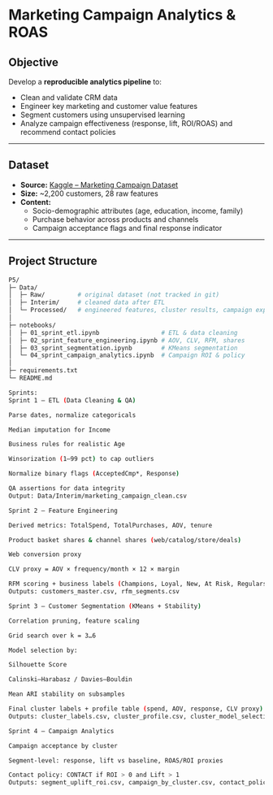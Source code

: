 # Marketing Campaign Analytics & ROAS

## Objective  
Develop a **reproducible analytics pipeline** to:  
- Clean and validate CRM data  
- Engineer key marketing and customer value features  
- Segment customers using unsupervised learning  
- Analyze campaign effectiveness (response, lift, ROI/ROAS) and recommend contact policies  

---

## Dataset  
- **Source:** [Kaggle – Marketing Campaign Dataset](https://www.kaggle.com/datasets/rodsaldanha/marketing-campaign)  
- **Size:** ~2,200 customers, 28 raw features  
- **Content:**  
  - Socio-demographic attributes (age, education, income, family)  
  - Purchase behavior across products and channels  
  - Campaign acceptance flags and final response indicator  

---

## Project Structure  
```bash
P5/
├─ Data/
│  ├─ Raw/         # original dataset (not tracked in git)
│  ├─ Interim/     # cleaned data after ETL
│  └─ Processed/   # engineered features, cluster results, campaign exports
│
├─ notebooks/
│  ├─ 01_sprint_etl.ipynb                 # ETL & data cleaning
│  ├─ 02_sprint_feature_engineering.ipynb # AOV, CLV, RFM, shares
│  ├─ 03_sprint_segmentation.ipynb        # KMeans segmentation
│  └─ 04_sprint_campaign_analytics.ipynb  # Campaign ROI & policy
│
├─ requirements.txt
└─ README.md

Sprints:
Sprint 1 — ETL (Data Cleaning & QA)

Parse dates, normalize categoricals

Median imputation for Income

Business rules for realistic Age

Winsorization (1–99 pct) to cap outliers

Normalize binary flags (AcceptedCmp*, Response)

QA assertions for data integrity
Output: Data/Interim/marketing_campaign_clean.csv

Sprint 2 — Feature Engineering

Derived metrics: TotalSpend, TotalPurchases, AOV, tenure

Product basket shares & channel shares (web/catalog/store/deals)

Web conversion proxy

CLV proxy = AOV × frequency/month × 12 × margin

RFM scoring + business labels (Champions, Loyal, New, At Risk, Regulars)
Outputs: customers_master.csv, rfm_segments.csv

Sprint 3 — Customer Segmentation (KMeans + Stability)

Correlation pruning, feature scaling

Grid search over k = 3…6

Model selection by:

Silhouette Score

Calinski–Harabasz / Davies–Bouldin

Mean ARI stability on subsamples

Final cluster labels + profile table (spend, AOV, response, CLV proxy)
Outputs: cluster_labels.csv, cluster_profile.csv, cluster_model_selection.csv

Sprint 4 — Campaign Analytics

Campaign acceptance by cluster

Segment-level: response, lift vs baseline, ROAS/ROI proxies

Contact policy: CONTACT if ROI > 0 and Lift > 1
Outputs: segment_uplift_roi.csv, campaign_by_cluster.csv, contact_policy.csv (ready for BI dashboards)